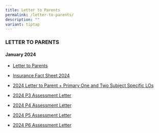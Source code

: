 ```yaml
---
title: Letter to Parents
permalink: /letter-to-parents/
description: ""
variant: tiptap
---
```

<h3>LETTER TO PARENTS</h3><p></p><h4>January 2024</h4><ul data-tight="true" class="tight"><li><p><a href="/files/LTP_Jan_2024_5_Jan.pdf" rel="noopener noreferrer nofollow" target="_blank">Letter to Parents</a></p></li><li><p><a href="/files/Insurance_Fact_Sheet_2024.pdf" rel="noopener noreferrer nofollow" target="_blank">Insurance Fact Sheet 2024</a></p></li><li><p><a href="/files/2024_Letter_to_Parent___Primary_One_and_Two_Subject_Specific_LOs.pdf" rel="noopener noreferrer nofollow" target="_blank">2024 Letter to Parent + Primary One and Two Subject Specific LOs</a></p></li><li><p><a href="/files/2024_P3_Assessment_Letter.pdf" rel="noopener noreferrer nofollow" target="_blank">2024 P3 Assessment Letter</a></p></li><li><p><a href="/files/2024_P4_Assessment_Letter.pdf" rel="noopener noreferrer nofollow" target="_blank">2024 P4 Assessment Letter</a></p></li><li><p><a href="/files/2024_P5_Assessment_letter.pdf" rel="noopener noreferrer nofollow" target="_blank">2024 P5 Assessment Letter</a></p></li><li><p><a href="/files/2024_P6_Assessment_letter.pdf" rel="noopener noreferrer nofollow" target="_blank">2024 P6 Assessment Letter</a></p></li></ul><p></p>